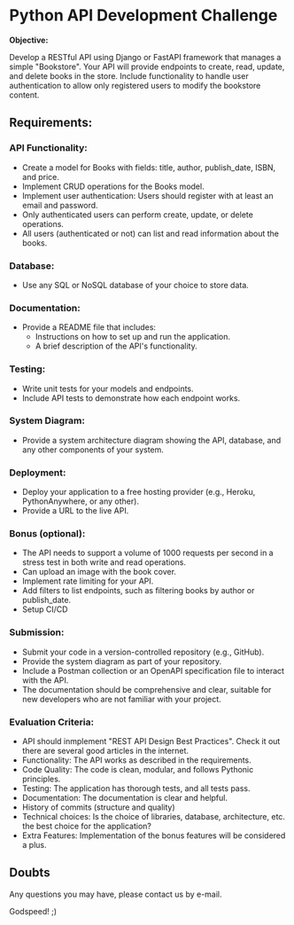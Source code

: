 # Python API Development Challenge

**Objective:**

Develop a RESTful API using Django or FastAPI framework that manages a simple "Bookstore". Your API will provide endpoints to create, read, update, and delete books in the store. Include functionality to handle user authentication to allow only registered users to modify the bookstore content.

## Requirements:

### API Functionality:

- Create a model for Books with fields: title, author, publish_date, ISBN, and price.
- Implement CRUD operations for the Books model.
- Implement user authentication: Users should register with at least an email and password.
- Only authenticated users can perform create, update, or delete operations.
- All users (authenticated or not) can list and read information about the books.

### Database:

- Use any SQL or NoSQL database of your choice to store data.

### Documentation:

- Provide a README file that includes:
  - Instructions on how to set up and run the application.
  - A brief description of the API's functionality.

### Testing:

- Write unit tests for your models and endpoints.
- Include API tests to demonstrate how each endpoint works.

### System Diagram:

- Provide a system architecture diagram showing the API, database, and any other components of your system.

### Deployment:

- Deploy your application to a free hosting provider (e.g., Heroku, PythonAnywhere, or any other).
- Provide a URL to the live API.

### Bonus (optional):

- The API needs to support a volume of 1000 requests per second in a stress test in both write and read operations.
- Can upload an image with the book cover.
- Implement rate limiting for your API.
- Add filters to list endpoints, such as filtering books by author or publish_date.
- Setup CI/CD

### Submission:

- Submit your code in a version-controlled repository (e.g., GitHub).
- Provide the system diagram as part of your repository.
- Include a Postman collection or an OpenAPI specification file to interact with the API.
- The documentation should be comprehensive and clear, suitable for new developers who are not familiar with your project.

### Evaluation Criteria:

- API should inmplement "REST API Design Best Practices". Check it out there are several good articles in the internet.
- Functionality: The API works as described in the requirements.
- Code Quality: The code is clean, modular, and follows Pythonic principles.
- Testing: The application has thorough tests, and all tests pass.
- Documentation: The documentation is clear and helpful.
- History of commits (structure and quality)
- Technical choices: Is the choice of libraries, database, architecture, etc. the best choice for the application?
- Extra Features: Implementation of the bonus features will be considered a plus.

## Doubts

Any questions you may have, please contact us by e-mail.

Godspeed! ;)
